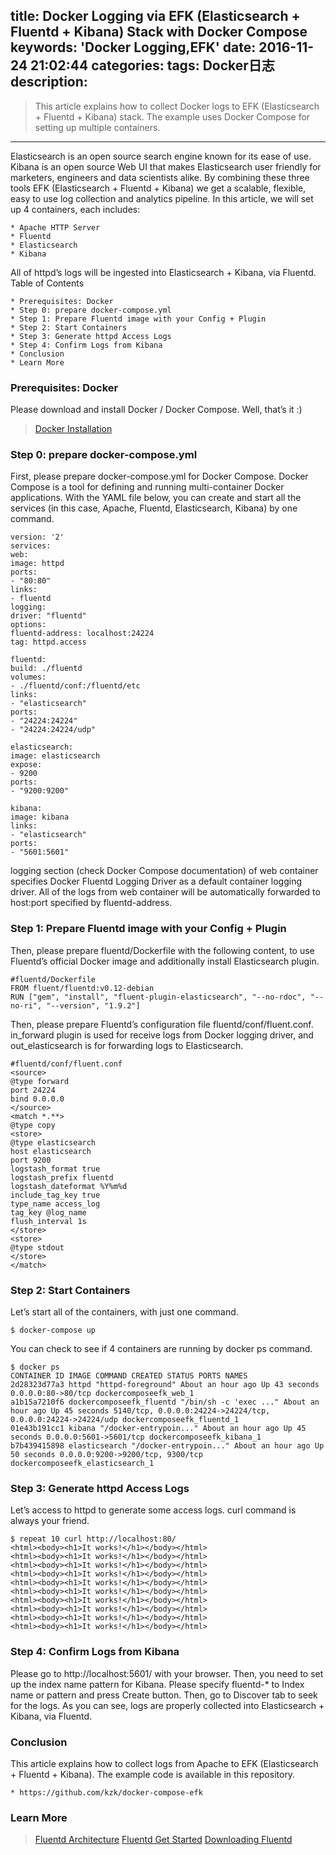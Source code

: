 ﻿title: Docker Logging via EFK (Elasticsearch + Fluentd + Kibana) Stack with Docker Compose
keywords: 'Docker Logging,EFK'
date: 2016-11-24 21:02:44
categories:
tags: Docker日志
description:
---
<blockquote class="blockquote-center">
This article explains how to collect Docker logs to EFK (Elasticsearch + Fluentd + Kibana) stack. The example uses Docker Compose for setting up multiple containers.
</blockquote>



<!--more-->


----------

Elasticsearch is an open source search engine known for its ease of use. Kibana is an open source Web UI that makes Elasticsearch user friendly for marketers, engineers and data scientists alike.
By combining these three tools EFK (Elasticsearch + Fluentd + Kibana) we get a scalable, flexible, easy to use log collection and analytics pipeline. In this article, we will set up 4 containers, each includes:

    * Apache HTTP Server
	* Fluentd
	* Elasticsearch
	* Kibana

All of httpd’s logs will be ingested into Elasticsearch + Kibana, via Fluentd.
Table of Contents

    * Prerequisites: Docker
    * Step 0: prepare docker-compose.yml 
    * Step 1: Prepare Fluentd image with your Config + Plugin 
    * Step 2: Start Containers 
    * Step 3: Generate httpd Access Logs 
    * Step 4: Confirm Logs from Kibana
    * Conclusion
    * Learn More

### Prerequisites: Docker
Please download and install Docker / Docker Compose. Well, that’s it :)

   > [Docker Installation][1]

### Step 0: prepare docker-compose.yml
First, please prepare docker-compose.yml for Docker Compose. 
Docker Compose is a tool for defining and running multi-container Docker applications.
With the YAML file below, you can create and start all the services (in this case, Apache, Fluentd, Elasticsearch, Kibana) by one command.
    
    version: '2'
    services:
    web:
    image: httpd
    ports:
    - "80:80"
    links:
    - fluentd
    logging:
    driver: "fluentd"
    options:
    fluentd-address: localhost:24224
    tag: httpd.access
    
    fluentd:
    build: ./fluentd
    volumes:
    - ./fluentd/conf:/fluentd/etc
    links:
    - "elasticsearch"
    ports:
    - "24224:24224"
    - "24224:24224/udp"
    
    elasticsearch:
    image: elasticsearch
    expose:
    - 9200
    ports:
    - "9200:9200"
    
    kibana:
    image: kibana
    links:
    - "elasticsearch"
    ports:
    - "5601:5601"

logging section (check Docker Compose documentation) of web container specifies Docker Fluentd Logging Driver as a default container logging driver. All of the logs from web container will be automatically forwarded to host:port specified by fluentd-address.
### Step 1: Prepare Fluentd image with your Config + Plugin
Then, please prepare fluentd/Dockerfile with the following content, to use Fluentd’s official Docker image and additionally install Elasticsearch plugin.

    #fluentd/Dockerfile
    FROM fluent/fluentd:v0.12-debian
    RUN ["gem", "install", "fluent-plugin-elasticsearch", "--no-rdoc", "--no-ri", "--version", "1.9.2"]

Then, please prepare Fluentd’s configuration file fluentd/conf/fluent.conf. in_forward plugin is used for receive logs from Docker logging driver, and out_elasticsearch is for forwarding logs to Elasticsearch.

    #fluentd/conf/fluent.conf
    <source>
    @type forward
    port 24224
    bind 0.0.0.0
    </source>
    <match *.**>
    @type copy
    <store>
    @type elasticsearch
    host elasticsearch
    port 9200
    logstash_format true
    logstash_prefix fluentd
    logstash_dateformat %Y%m%d
    include_tag_key true
    type_name access_log
    tag_key @log_name
    flush_interval 1s
    </store>
    <store>
    @type stdout
    </store>
    </match>

### Step 2: Start Containers
Let’s start all of the containers, with just one command.

    $ docker-compose up

You can check to see if 4 containers are running by docker ps command.

    $ docker ps
    CONTAINER ID IMAGE COMMAND CREATED STATUS PORTS NAMES
    2d28323d77a3 httpd "httpd-foreground" About an hour ago Up 43 seconds 0.0.0.0:80->80/tcp dockercomposeefk_web_1
    a1b15a7210f6 dockercomposeefk_fluentd "/bin/sh -c 'exec ..." About an hour ago Up 45 seconds 5140/tcp, 0.0.0.0:24224->24224/tcp, 0.0.0.0:24224->24224/udp dockercomposeefk_fluentd_1
    01e43b191cc1 kibana "/docker-entrypoin..." About an hour ago Up 45 seconds 0.0.0.0:5601->5601/tcp dockercomposeefk_kibana_1
    b7b439415898 elasticsearch "/docker-entrypoin..." About an hour ago Up 50 seconds 0.0.0.0:9200->9200/tcp, 9300/tcp dockercomposeefk_elasticsearch_1

### Step 3: Generate httpd Access Logs
Let’s access to httpd to generate some access logs. curl command is always your friend.

    $ repeat 10 curl http://localhost:80/
    <html><body><h1>It works!</h1></body></html>
    <html><body><h1>It works!</h1></body></html>
    <html><body><h1>It works!</h1></body></html>
    <html><body><h1>It works!</h1></body></html>
    <html><body><h1>It works!</h1></body></html>
    <html><body><h1>It works!</h1></body></html>
    <html><body><h1>It works!</h1></body></html>
    <html><body><h1>It works!</h1></body></html>
    <html><body><h1>It works!</h1></body></html>
    <html><body><h1>It works!</h1></body></html>

### Step 4: Confirm Logs from Kibana
Please go to http://localhost:5601/ with your browser. Then, you need to set up the index name pattern for Kibana. Please specify fluentd-* to Index name or pattern and press Create button.
Then, go to Discover tab to seek for the logs. As you can see, logs are properly collected into Elasticsearch + Kibana, via Fluentd.
### Conclusion
This article explains how to collect logs from Apache to EFK (Elasticsearch + Fluentd + Kibana). The example code is available in this repository.

	* https://github.com/kzk/docker-compose-efk

### Learn More
> [Fluentd Architecture][2]
> [Fluentd Get Started][3]
> [Downloading Fluentd][4]


  [1]: https://docs.docker.com/engine/installation/
  [2]: https://docs.fluentd.org/v0.12/articles/architecture
  [3]: https://docs.fluentd.org/v0.12/articles/quickstart
  [4]: http://www.fluentd.org/download